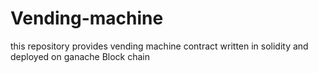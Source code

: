 # Vending-machine
this repository provides vending machine contract written in solidity and deployed on ganache Block chain
